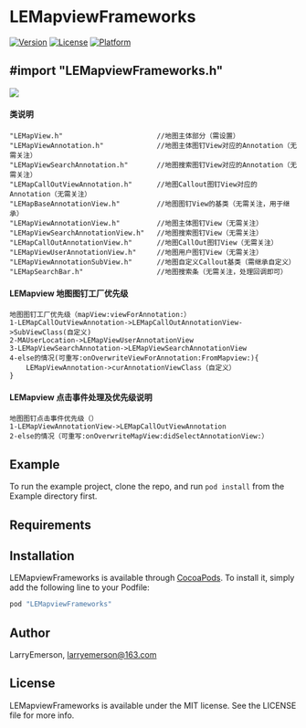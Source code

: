 # LEMapviewFrameworks
 
[![Version](https://img.shields.io/cocoapods/v/LEMapviewFrameworks.svg?style=flat)](http://cocoapods.org/pods/LEMapviewFrameworks)
[![License](https://img.shields.io/cocoapods/l/LEMapviewFrameworks.svg?style=flat)](http://cocoapods.org/pods/LEMapviewFrameworks)
[![Platform](https://img.shields.io/cocoapods/p/LEMapviewFrameworks.svg?style=flat)](http://cocoapods.org/pods/LEMapviewFrameworks)

## #import "LEMapviewFrameworks.h"
![](https://github.com/LarryEmerson/LEMapviewFrameworks/blob/master/Example/LEMapviewFrameworks.gif)
#### 类说明
```
"LEMapView.h"                       //地图主体部分（需设置）
"LEMapViewAnnotation.h"             //地图主体图钉View对应的Annotation（无需关注）
"LEMapViewSearchAnnotation.h"       //地图搜索图钉View对应的Annotation（无需关注）
"LEMapCallOutViewAnnotation.h"      //地图Callout图钉View对应的Annotation（无需关注）
"LEMapBaseAnnotationView.h"         //地图图钉View的基类（无需关注，用于继承）
"LEMapViewAnnotationView.h"         //地图主体图钉View（无需关注）
"LEMapViewSearchAnnotationView.h"   //地图搜索图钉View（无需关注）
"LEMapCallOutAnnotationView.h"      //地图CallOut图钉View（无需关注）
"LEMapViewUserAnnotationView.h"     //地图用户图钉View（无需关注）
"LEMapViewAnnotationSubView.h"      //地图自定义Callout基类（需继承自定义）
"LEMapSearchBar.h"                  //地图搜索条（无需关注，处理回调即可）
```
#### LEMapview 地图图钉工厂优先级
```
地图图钉工厂优先级（mapView:viewForAnnotation:）
1-LEMapCallOutViewAnnotation->LEMapCallOutAnnotationView->SubViewClass(自定义)
2-MAUserLocation->LEMapViewUserAnnotationView
3-LEMapViewSearchAnnotation->LEMapViewSearchAnnotationView
4-else的情况(可重写:onOverwriteViewForAnnotation:FromMapview:){
    LEMapViewAnnotation->curAnnotationViewClass（自定义）
}
```
#### LEMapview 点击事件处理及优先级说明
```
地图图钉点击事件优先级（）
1-LEMapViewAnnotationView->LEMapCallOutViewAnnotation
2-else的情况（可重写:onOverwriteMapView:didSelectAnnotationView:）
```



## Example

To run the example project, clone the repo, and run `pod install` from the Example directory first.

## Requirements

## Installation

LEMapviewFrameworks is available through [CocoaPods](http://cocoapods.org). To install
it, simply add the following line to your Podfile:

```ruby 
pod "LEMapviewFrameworks"
```

## Author

LarryEmerson, larryemerson@163.com

## License

LEMapviewFrameworks is available under the MIT license. See the LICENSE file for more info.


